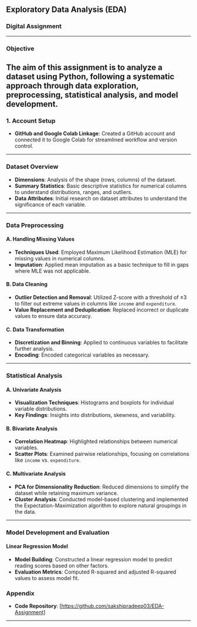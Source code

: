 ## Exploratory Data Analysis (EDA)
### Digital Assignment

---

### Objective
The aim of this assignment is to analyze a dataset using Python, following a systematic approach through data exploration, preprocessing, statistical analysis, and model development.
---

### 1. **Account Setup**
   - **GitHub and Google Colab Linkage**: Created a GitHub account and connected it to Google Colab for streamlined workflow and version control.

---

### **Dataset Overview**
   - **Dimensions**: Analysis of the shape (rows, columns) of the dataset.
   - **Summary Statistics**: Basic descriptive statistics for numerical columns to understand distributions, ranges, and outliers.
   - **Data Attributes**: Initial research on dataset attributes to understand the significance of each variable.

---

### **Data Preprocessing**

#### A. **Handling Missing Values**
   - **Techniques Used**: Employed Maximum Likelihood Estimation (MLE) for missing values in numerical columns.
   - **Imputation**: Applied mean imputation as a basic technique to fill in gaps where MLE was not applicable.

#### B. **Data Cleaning**
   - **Outlier Detection and Removal**: Utilized Z-score with a threshold of ±3 to filter out extreme values in columns like `income` and `expenditure`.
   - **Value Replacement and Deduplication**: Replaced incorrect or duplicate values to ensure data accuracy.

#### C. **Data Transformation**
   - **Discretization and Binning**: Applied to continuous variables to facilitate further analysis.
   - **Encoding**: Encoded categorical variables as necessary.

---

### **Statistical Analysis**

#### A. **Univariate Analysis**
   - **Visualization Techniques**: Histograms and boxplots for individual variable distributions.
   - **Key Findings**: Insights into distributions, skewness, and variability.

#### B. **Bivariate Analysis**
   - **Correlation Heatmap**: Highlighted relationships between numerical variables.
   - **Scatter Plots**: Examined pairwise relationships, focusing on correlations like `income` vs. `expenditure`.

#### C. **Multivariate Analysis**
   - **PCA for Dimensionality Reduction**: Reduced dimensions to simplify the dataset while retaining maximum variance.
   - **Cluster Analysis**: Conducted model-based clustering and implemented the Expectation-Maximization algorithm to explore natural groupings in the data.

---


### **Model Development and Evaluation**

#### **Linear Regression Model**
   - **Model Building**: Constructed a linear regression model to predict reading scores based on other factors.
   - **Evaluation Metrics**: Computed R-squared and adjusted R-squared values to assess model fit.

### Appendix
   - **Code Repository**: [https://github.com/sakshipradeep03/EDA-Assignment]

--- 
